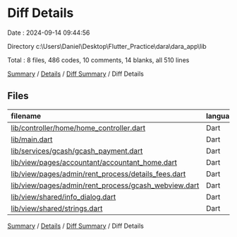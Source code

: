 # Diff Details

Date : 2024-09-14 09:44:56

Directory c:\\Users\\Daniel\\Desktop\\Flutter_Practice\\dara\\dara_app\\lib

Total : 8 files,  486 codes, 10 comments, 14 blanks, all 510 lines

[Summary](results.md) / [Details](details.md) / [Diff Summary](diff.md) / Diff Details

## Files
| filename | language | code | comment | blank | total |
| :--- | :--- | ---: | ---: | ---: | ---: |
| [lib/controller/home/home_controller.dart](/lib/controller/home/home_controller.dart) | Dart | 33 | 0 | 0 | 33 |
| [lib/main.dart](/lib/main.dart) | Dart | 2 | 1 | 1 | 4 |
| [lib/services/gcash/gcash_payment.dart](/lib/services/gcash/gcash_payment.dart) | Dart | 0 | 4 | 0 | 4 |
| [lib/view/pages/accountant/accountant_home.dart](/lib/view/pages/accountant/accountant_home.dart) | Dart | 319 | 5 | 9 | 333 |
| [lib/view/pages/admin/rent_process/details_fees.dart](/lib/view/pages/admin/rent_process/details_fees.dart) | Dart | 15 | 0 | 2 | 17 |
| [lib/view/pages/admin/rent_process/gcash_webview.dart](/lib/view/pages/admin/rent_process/gcash_webview.dart) | Dart | 21 | 0 | 0 | 21 |
| [lib/view/shared/info_dialog.dart](/lib/view/shared/info_dialog.dart) | Dart | 86 | 0 | 2 | 88 |
| [lib/view/shared/strings.dart](/lib/view/shared/strings.dart) | Dart | 10 | 0 | 0 | 10 |

[Summary](results.md) / [Details](details.md) / [Diff Summary](diff.md) / Diff Details